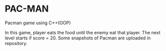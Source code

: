 # PAC-MAN
Pacman game using C++(OOP)

In this game, player eats the food until the enemy eat that player.
The next level starts if score = 20.
Some snapshots of Pacman are uploaded in repository.


